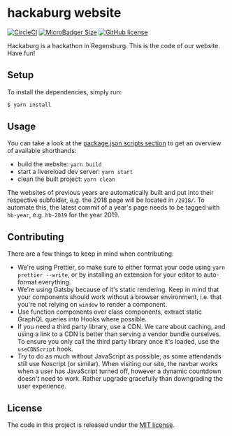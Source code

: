 # hackaburg website

[![CircleCI](https://circleci.com/gh/hackaburg/website.svg?style=shield)](https://circleci.com/gh/hackaburg/website)
[![MicroBadger Size](https://img.shields.io/microbadger/image-size/hackaburg/website)](https://hub.docker.com/r/hackaburg/website)
[![GitHub license](https://img.shields.io/github/license/hackaburg/website.svg)](https://github.com/hackaburg/website/LICENSE)

Hackaburg is a hackathon in Regensburg. This is the code of our website. Have fun!

## Setup

To install the dependencies, simply run:

```bash
$ yarn install
```

## Usage

You can take a look at the [package.json scripts section](package.json) to get an overview of available shorthands:

- build the website: `yarn build`
- start a livereload dev server: `yarn start`
- clean the built project: `yarn clean`

The websites of previous years are automatically built and put into their respective subfolder, e.g. the 2018 page will be located in `/2018/`. To automate this, the latest commit of a year's page needs to be tagged with `hb-year`, e.g. `hb-2019` for the year 2019.

## Contributing

There are a few things to keep in mind when contributing:

- We're using Prettier, so make sure to either format your code using `yarn prettier --write`, or by installing an extension for your editor to auto-format everything.
- We're using Gatsby because of it's static rendering. Keep in mind that your components should work without a browser environment, i.e. that you're not relying on `window` to render a component.
- Use function components over class components, extract static GraphQL queries into Hooks where possible.
- If you need a third party library, use a CDN. We care about caching, and using a link to a CDN is better than serving a vendor bundle ourselves. To ensure you only call the third party library once it's loaded, use the `useCDNScript` hook.
- Try to do as much without JavaScript as possible, as some attendands still use Noscript (or similar). When visiting our site, the navbar works when a user has JavaScript turned off, however a dynamic countdown doesn't need to work. Rather upgrade gracefully than downgrading the user experience.

## License

The code in this project is released under the [MIT license](LICENSE).
